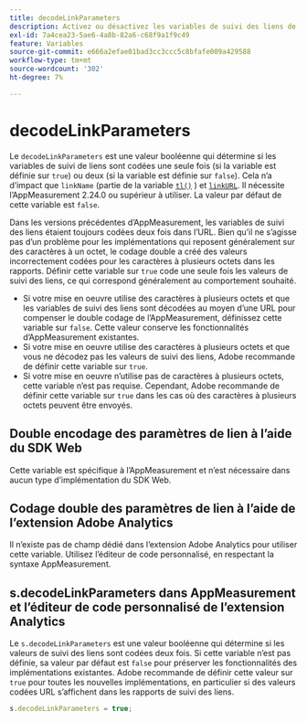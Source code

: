 ```yaml
---
title: decodeLinkParameters
description: Activez ou désactivez les variables de suivi des liens de double codage d’AppMeasurement.
exl-id: 7a4cea23-5ae6-4a8b-82a6-c68f9a1f9c49
feature: Variables
source-git-commit: e666a2efae01bad3cc3ccc5c8bfafe009a429588
workflow-type: tm+mt
source-wordcount: '302'
ht-degree: 7%

---
```


# decodeLinkParameters

Le `decodeLinkParameters` est une valeur booléenne qui détermine si les variables de suivi de liens sont codées une seule fois (si la variable est définie sur `true`) ou deux (si la variable est définie sur `false`). Cela n’a d’impact que `linkName` (partie de la variable [`tl()`](../functions/tl-method.md) ) et [`linkURL`](linkurl.md). Il nécessite l’AppMeasurement 2.24.0 ou supérieur à utiliser. La valeur par défaut de cette variable est `false`.

Dans les versions précédentes d’AppMeasurement, les variables de suivi des liens étaient toujours codées deux fois dans l’URL. Bien qu’il ne s’agisse pas d’un problème pour les implémentations qui reposent généralement sur des caractères à un octet, le codage double a créé des valeurs incorrectement codées pour les caractères à plusieurs octets dans les rapports. Définir cette variable sur `true` code une seule fois les valeurs de suivi des liens, ce qui correspond généralement au comportement souhaité.

* Si votre mise en oeuvre utilise des caractères à plusieurs octets et que les variables de suivi des liens sont décodées au moyen d’une URL pour compenser le double codage de l’AppMeasurement, définissez cette variable sur `false`. Cette valeur conserve les fonctionnalités d’AppMeasurement existantes.
* Si votre mise en oeuvre utilise des caractères à plusieurs octets et que vous ne décodez pas les valeurs de suivi des liens, Adobe recommande de définir cette variable sur `true`.
* Si votre mise en oeuvre n’utilise pas de caractères à plusieurs octets, cette variable n’est pas requise. Cependant, Adobe recommande de définir cette variable sur `true` dans les cas où des caractères à plusieurs octets peuvent être envoyés.

## Double encodage des paramètres de lien à l’aide du SDK Web

Cette variable est spécifique à l’AppMeasurement et n’est nécessaire dans aucun type d’implémentation du SDK Web.

## Codage double des paramètres de lien à l’aide de l’extension Adobe Analytics

Il n’existe pas de champ dédié dans l’extension Adobe Analytics pour utiliser cette variable. Utilisez l’éditeur de code personnalisé, en respectant la syntaxe AppMeasurement.

## s.decodeLinkParameters dans AppMeasurement et l’éditeur de code personnalisé de l’extension Analytics

Le `s.decodeLinkParameters` est une valeur booléenne qui détermine si les valeurs de suivi des liens sont codées deux fois. Si cette variable n’est pas définie, sa valeur par défaut est `false` pour préserver les fonctionnalités des implémentations existantes. Adobe recommande de définir cette valeur sur `true` pour toutes les nouvelles implémentations, en particulier si des valeurs codées URL s’affichent dans les rapports de suivi des liens.

```js
s.decodeLinkParameters = true;
```
